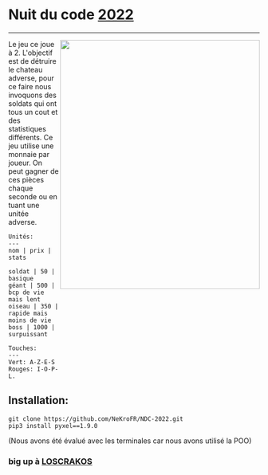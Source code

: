 # Nuit du code [2022](https://www.nuitducode.net/ndc2022/T)
---
<img width="400" height="500" align='right' src="https://i.imgur.com/bCkajYJ.png">  


Le jeu ce joue à 2. L'objectif est de détruire le chateau adverse, pour ce faire nous invoquons des soldats
qui ont tous un cout et des statistiques différents. Ce jeu utilise une monnaie par joueur.
On peut gagner de ces pièces chaque seconde ou en tuant une unitée adverse.
```
Unités:
---
nom | prix | stats

soldat | 50 | basique
géant | 500 | bcp de vie mais lent
oiseau | 350 | rapide mais moins de vie
boss | 1000 | surpuissant

Touches:
---
Vert: A-Z-E-S
Rouges: I-O-P-L.
```
## Installation:
```
git clone https://github.com/NeKroFR/NDC-2022.git
pip3 install pyxel==1.9.0
```

(Nous avons été évalué avec les terminales car nous avons utilisé la POO)

### big up à [LOSCRAKOS](https://github.com/Zwarex/Nuit-du-code)
